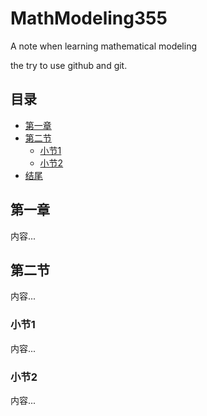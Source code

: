 # MathModeling355
A note when learning mathematical modeling

the try to use github and git. 

## 目录
- [第一章](#第一章)
- [第二节](#第二节)
  - [小节1](#小节1)
  - [小节2](#小节2)
- [结尾](#结尾)

## 第一章
内容...

## 第二节
内容...

### 小节1
内容...

### 小节2
内容...
